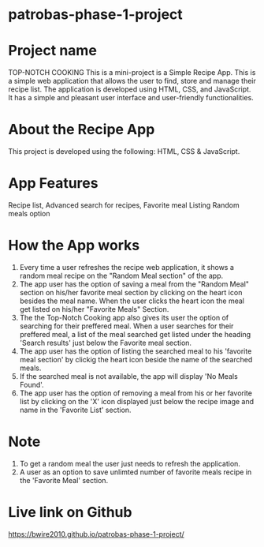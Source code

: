 # patrobas-phase-1-project
# Project name
TOP-NOTCH COOKING
This is a mini-project is a Simple Recipe App. This is a simple web application that allows the user to find, store and manage their recipe list. The application is developed using HTML, CSS, and JavaScript.  It has a simple and pleasant user interface and  user-friendly functionalities.

# About the Recipe App
This project is developed using the following:
HTML,
CSS &
JavaScript.

# App Features
Recipe list,
Advanced search for recipes,
Favorite meal  Listing
Random meals option

# How the App works

1. Every time  a user refreshes the recipe web application, it shows a random meal recipe on the "Random Meal section" of the app. 
2. The app user has the option of saving a meal from the "Random Meal" section on his/her favorite meal section by clicking on the heart icon besides the meal name. When the user clicks the heart icon the meal get listed on his/her "Favorite Meals" Section. 
3.  The the Top-Notch Cooking app also gives its user the option of searching for their preffered meal.  When a user searches for their preffered meal, a list of the meal searched get listed under the heading 'Search results' just below the Favorite meal section. 
4. The app user has the option of listing the searched meal to his 'favorite meal section' by clickig the heart icon beside the name of the searched meals. 
5. If the searched meal is not available,  the app will display 'No Meals Found'.
6. The app user has the option of removing a meal from his or her favorite list by clicking on the 'X' icon displayed just below the recipe image and name in the 'Favorite List' section.
# Note
 1. To get a random meal the user just needs to refresh the application.
 2. A user as an option to save unlimted number of favorite meals recipe in the 'Favorite Meal' section. 
# Live link on Github
https://bwire2010.github.io/patrobas-phase-1-project/ 